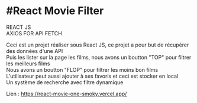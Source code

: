 # #React Movie Filter

REACT JS<br>
AXIOS FOR API FETCH

Ceci est un projet réaliser sous React JS, ce projet a pour but de récupérer des données d'une API<br>
Puis les lister sur la page les films, nous avons un boutton "TOP" pour filtrer les meilleurs films<br>
Nous avons un boutton "FLOP" pour filtrer les moins bon films <br>
L'utilisateur peut aussi ajouter à ses favoris et ceci est stocker en local<br>
Un système de recherche avec filtre dynamique

Lien : https://react-movie-one-smoky.vercel.app/
